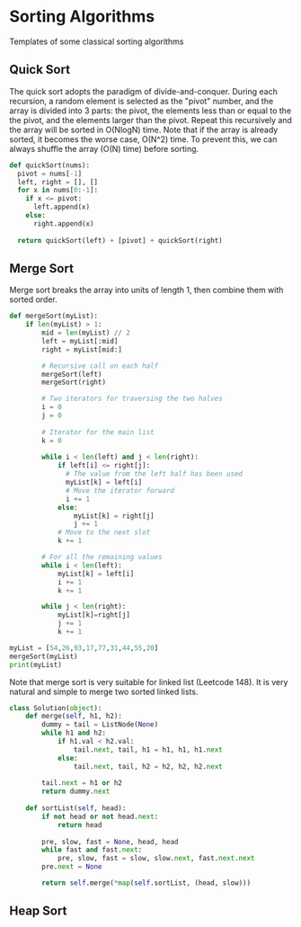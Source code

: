 # Sorting Algorithms
Templates of some classical sorting algorithms

## Quick Sort
The quick sort adopts the paradigm of divide-and-conquer. During each recursion, a random element is selected as the "pivot" number, and the array is divided into 3 parts: the pivot, the elements less than or equal to the the pivot, and the elements larger than the pivot. Repeat this recursively and the array will be sorted in O(NlogN) time. Note that if the array is already sorted, it becomes the worse case, O(N^2) time. To prevent this, we can always shuffle the array (O(N) time) before sorting.

```python
def quickSort(nums):
  pivot = nums[-1]
  left, right = [], []
  for x in nums[0:-1]:
    if x <= pivot:
      left.append(x)
    else:
      right.append(x)
    
  return quickSort(left) + [pivot] + quickSort(right)
```

## Merge Sort
Merge sort breaks the array into units of length 1, then combine them with sorted order.
```python
def mergeSort(myList):
    if len(myList) > 1:
        mid = len(myList) // 2
        left = myList[:mid]
        right = myList[mid:]

        # Recursive call on each half
        mergeSort(left)
        mergeSort(right)

        # Two iterators for traversing the two halves
        i = 0
        j = 0
        
        # Iterator for the main list
        k = 0
        
        while i < len(left) and j < len(right):
            if left[i] <= right[j]:
              # The value from the left half has been used
              myList[k] = left[i]
              # Move the iterator forward
              i += 1
            else:
                myList[k] = right[j]
                j += 1
            # Move to the next slot
            k += 1

        # For all the remaining values
        while i < len(left):
            myList[k] = left[i]
            i += 1
            k += 1

        while j < len(right):
            myList[k]=right[j]
            j += 1
            k += 1

myList = [54,26,93,17,77,31,44,55,20]
mergeSort(myList)
print(myList)
```

Note that merge sort is very suitable for linked list (Leetcode 148). It is very natural and simple to merge two sorted linked lists.
```python
class Solution(object):
    def merge(self, h1, h2):
        dummy = tail = ListNode(None)
        while h1 and h2:
            if h1.val < h2.val:
                tail.next, tail, h1 = h1, h1, h1.next
            else:
                tail.next, tail, h2 = h2, h2, h2.next
    
        tail.next = h1 or h2
        return dummy.next
    
    def sortList(self, head):
        if not head or not head.next:
            return head
    
        pre, slow, fast = None, head, head
        while fast and fast.next:
            pre, slow, fast = slow, slow.next, fast.next.next
        pre.next = None

        return self.merge(*map(self.sortList, (head, slow)))
```
## Heap Sort
